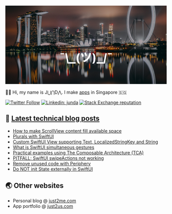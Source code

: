 [![](https://github.com/samwize/samwize/blob/master/singapore.jpg?raw=true)](https://just2me.com/about)

👋🏻 Hi, my name is J⋃⋂D⋀. I make [apps](https://just2us.com/apps) in Singapore 🇸🇬

[![Twitter Follow](https://img.shields.io/twitter/follow/samwize?label=Follow)](https://twitter.com/samwize)
[![Linkedin: junda](https://img.shields.io/badge/-Junda-blue?style=flat-square&logo=Linkedin&logoColor=white&link=https://www.linkedin.com/in/junda/)](https://www.linkedin.com/in/junda/)
[![Stack Exchange reputation](https://img.shields.io/stackexchange/stackoverflow/r/242682)](https://stackoverflow.com/users/242682/samwize)

## 📕 [Latest technical blog posts](https://samwize.com)

<!-- BLOG-POST-LIST:START -->
- [How to make ScrollView content fill available space](https://samwize.com/2025/07/07/how-to-make-scrollview-content-fill-available-space/)
- [Plurals with SwiftUI](https://samwize.com/2025/04/11/plurals-with-swiftui/)
- [Custom SwiftUI View supporting Text, LocalizedStringKey and String](https://samwize.com/2024/08/05/custom-swiftui-view-supporting-text-localizedstringkey-and-string/)
- [What is SwiftUI simultaneous gestures](https://samwize.com/2024/07/25/what-is-swiftui-simultaneous-gestures/)
- [Practical examples using The Composable Architecture &lpar;TCA&rpar;](https://samwize.com/2024/06/27/practical-examples-using-the-composable-architecture-tca/)
- [PITFALL: SwiftUI swipeActions not working](https://samwize.com/2024/06/09/pitfall-swiftui-swipeactions-not-working/)
- [Remove unused code with Periphery](https://samwize.com/2024/05/30/remove-unused-code-with-periphery/)
- [Do NOT init State externally in SwiftUI](https://samwize.com/2024/05/08/do-not-init-state-externally-in-swiftui-view/)
<!-- BLOG-POST-LIST:END -->

## 🌏 Other websites

- Personal blog @ [just2me.com](https://just2me.com)
- App portfolio @ [just2us.com](https://just2us.com)
